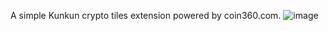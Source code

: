A simple Kunkun crypto tiles extension powered by coin360.com.
![image](https://github.com/user-attachments/assets/ae4b89f4-ecc4-4071-b611-a83c52ea78ab)
